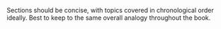 Sections should be concise, with topics covered in chronological order ideally. Best to keep to the same overall analogy throughout the book.

